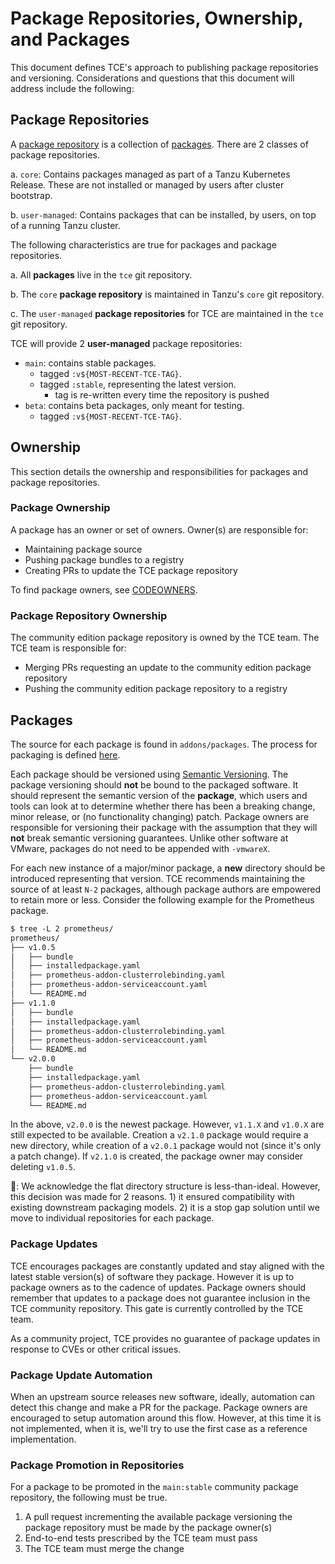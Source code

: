 # Package Repositories, Ownership, and Packages

This document defines TCE's approach to publishing package repositories and
versioning. Considerations and questions that this document will address include
the following:

## Package Repositories

A [package
repository](https://carvel.dev/kapp-controller/docs/latest/packaging/#packagerepository-cr)
is a collection of
[packages](https://carvel.dev/kapp-controller/docs/latest/packaging/#packagerepository-cr).
There are 2 classes of package repositories.

a. `core`: Contains packages managed as part of a Tanzu Kubernetes
Release. These are not installed or managed by users after cluster bootstrap.

b. `user-managed`: Contains packages that can be installed, by users, on top of
a running Tanzu cluster.

The following characteristics are true for packages and package repositories.

a. All **packages** live in the `tce` git repository.

b. The `core` **package repository** is maintained in Tanzu's `core` git repository.

c. The `user-managed` **package repositories** for TCE are
maintained in the `tce` git repository.

TCE will provide 2 **user-managed** package repositories:

* `main`: contains stable packages.
  * tagged `:v${MOST-RECENT-TCE-TAG}`.
  * tagged `:stable`, representing the latest version.
    * tag is re-written every time the repository is pushed
* `beta`: contains beta packages, only meant for testing.
  * tagged `:v${MOST-RECENT-TCE-TAG}`.

## Ownership

This section details the ownership and responsibilities for packages and package
repositories.

### Package Ownership

A package has an owner or set of owners. Owner(s) are responsible
for:

* Maintaining package source
* Pushing package bundles to a registry
* Creating PRs to update the TCE package repository

To find package owners, see [CODEOWNERS](/CODEOWNERS).

### Package Repository Ownership

The community edition package repository is owned by the TCE team. The TCE team
is responsible for:

* Merging PRs requesting an update to the community edition package repository
* Pushing the community edition package repository to a registry

## Packages

The source for each package is found in `addons/packages`. The process for
packaging is defined
[here](https://github.com/vmware-tanzu/tce/blob/main/docs/designs/tanzu-packaging-process.md).

Each package should be versioned using [Semantic
Versioning](https://semver.org/). The package versioning should **not** be bound
to the packaged software. It should represent the semantic version of the
**package**, which users and tools can look at to determine whether there has
been a breaking change, minor release, or (no functionality changing) patch.
Package owners are responsible for versioning their package with the assumption
that they will **not** break semantic versioning guarantees. Unlike other
software at VMware, packages do not need to be appended with `-vmwareX`.

For each new instance of a major/minor package, a **new** directory should be
introduced representing that version. TCE recommends maintaining the source of
at least `N-2` packages, although package authors are empowered to retain more or
less. Consider the following example for the Prometheus package.

```txt
$ tree -L 2 prometheus/
prometheus/
├── v1.0.5
│   ├── bundle
│   ├── installedpackage.yaml
│   ├── prometheus-addon-clusterrolebinding.yaml
│   ├── prometheus-addon-serviceaccount.yaml
│   └── README.md
├── v1.1.0
│   ├── bundle
│   ├── installedpackage.yaml
│   ├── prometheus-addon-clusterrolebinding.yaml
│   ├── prometheus-addon-serviceaccount.yaml
│   └── README.md
└── v2.0.0
    ├── bundle
    ├── installedpackage.yaml
    ├── prometheus-addon-clusterrolebinding.yaml
    ├── prometheus-addon-serviceaccount.yaml
    └── README.md
```

In the above, `v2.0.0` is the newest package. However, `v1.1.X` and `v1.0.X` are still
expected to be available. Creation a `v2.1.0` package would require a new
directory, while creation of a `v2.0.1` package would not (since it's only a
patch change). If `v2.1.0` is created, the package owner may consider deleting
`v1.0.5`.

🛑: We acknowledge the flat directory structure is less-than-ideal. However,
this decision was made for 2 reasons. 1) it ensured compatibility with existing
downstream packaging models. 2) it is a stop gap solution until we move to
individual repositories for each package.

### Package Updates

TCE encourages packages are constantly updated and stay aligned with the latest
stable version(s) of software they package. However it is up to package owners
as to the cadence of updates. Package owners should remember that updates to a
package does not guarantee inclusion in the TCE community repository. This gate
is currently controlled by the TCE team.

As a community project, TCE provides no guarantee of package updates in response
to CVEs or other critical issues.

### Package Update Automation

When an upstream source releases new software, ideally, automation can detect
this change and make a PR for the package. Package owners are encouraged to
setup automation around this flow. However, at this time it is not implemented,
when it is, we'll try to use the first case as a reference implementation.

### Package Promotion in Repositories

For a package to be promoted in the `main:stable` community package repository,
the following must be true.

1. A pull request incrementing the available package versioning the package
   repository must be made by the package owner(s)
1. End-to-end tests prescribed by the TCE team must pass
1. The TCE team must merge the change
